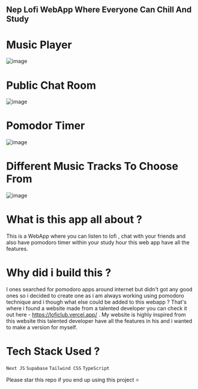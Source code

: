 ## Nep Lofi WebApp Where Everyone Can Chill And Study

# Music Player
![image](https://user-images.githubusercontent.com/80502023/184535210-16a77b2e-08dc-4878-91a0-b419550347a1.png)

# Public Chat Room
![image](https://user-images.githubusercontent.com/80502023/184535235-73906082-bc07-49e9-9499-531f92be4cdf.png)

# Pomodor Timer
![image](https://user-images.githubusercontent.com/80502023/184535248-51cef95c-6211-4114-bae7-e35286ebd603.png)

# Different Music Tracks To Choose From
![image](https://user-images.githubusercontent.com/80502023/184535261-a3e9e541-d7bd-4578-84f6-fc77e83b29ea.png)


# What is this app all about ?

This is a WebApp where you can listen to lofi , chat with your friends and also have pomodoro timer within your study hour this web app have all the features.

# Why did i build this ?

I ones searched for pomodoro apps around internet but didn't got any good ones so i decided to create one as i am always working using pomodoro technique and i though what else could be added to this webapp ? That's where i found a website made from a talented developer you can check it out here - https://loficlub.vercel.app/ . My website is highly inspired from this website this talented developer have all the features in his and i wanted to make a version for myself.

# Tech Stack Used ?

`` Next JS ``
`` Supabase ``
`` Tailwind CSS ``
`` TypeScript ``

Please star this repo if you end up using this project ⭐

